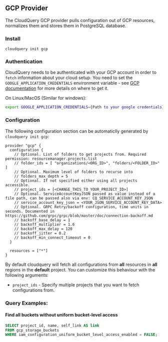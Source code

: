 ## GCP Provider

The CloudQuery GCP provider pulls configuration out of GCP resources, normalizes them and stores them in PostgreSQL database.

### Install

```shell
cloudquery init gcp
```

### Authentication

CloudQuery needs to be authenticated with your GCP account in order to `fetch` information about your cloud setup.
You need to set the `GOOGLE_APPLICATION_CREDENTIALS` environment variable - see [GCP documentation](https://cloud.google.com/docs/authentication/getting-started#command-line) for more details on where to get it.

On Linux/MacOS (Similar for windows):

```bash
export GOOGLE_APPLICATION_CREDENTIALS={Path to your google credentials}
```

### Configuration

The following configuration section can be automaticlly generated by `cloudquery init gcp`:

```hcl
provider "gcp" {
  configuration {
    // Optional. List of folders to get projects from. Required permission: resourcemanager.projects.list
    // folder_ids = [ "organizations/<ORG_ID>", "folders/<FOLDER_ID>" ]
    // Optional. Maximum level of folders to recurse into
    // folders_max_depth = 5
    // Optional. If not specified either using all projects accessible.
    // project_ids = [<CHANGE_THIS_TO_YOUR_PROJECT_ID>]
    // Optional. ServiceAccountKeyJSON passed as value instead of a file path, can be passed also via env: CQ_SERVICE_ACCOUNT_KEY_JSON
    // service_account_key_json = <YOUR_JSON_SERVICE_ACCOUNT_KEY_DATA>
    // Optional. GRPC Retry/backoff configuration, time units in seconds. Documented in https://github.com/grpc/grpc/blob/master/doc/connection-backoff.md
    // backoff_base_delay = 1
    // backoff_multiplier = 1.6
    // backoff_max_delay = 120
    // backoff_jitter = 0.2
    // backoff_min_connect_timeout = 0
  }

  resources = ["*"]
}
```

By default cloudquery will fetch all configurations from **all** resources in **all** regions in the **default** project. You can customize this behaviour with the following arguments:

- `project_ids` - Specify multiple projects that you want to fetch configurations from.

### Query Examples:

#### Find all buckets without uniform bucket-level access

```sql
SELECT project_id, name, self_link AS link
FROM gcp_storage_buckets
WHERE iam_configuration_uniform_bucket_level_access_enabled = FALSE;
```

